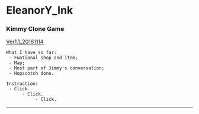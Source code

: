 # EleanorY_Ink
### Kimmy Clone Game
[Ver1.1_20181114](https://jiaxi-yang.itch.io/kimmy-ver1)

    What I have so far: 
     - Funtional shop and item;
     - Map;
     - Most part of Jimmy's conversation;
     - Hopscotch done.

    Instruction:
     - Click.
          - Click.
               - Click.

---
